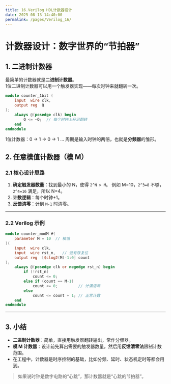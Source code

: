 ```yaml
---
title: 16.Verilog HDL计数器设计
date: 2025-08-13 14:40:00
permalink: /pages/Verilog_16/
---
```


# **计数器设计：数字世界的“节拍器”**

## **1. 二进制计数器**

最简单的计数器就是**二进制计数器**。  
1位二进制计数器可以用一个触发器实现——每次时钟来就翻转一次。

```verilog
module counter_1bit (
    input  wire clk,
    output reg  Q
);
    always @(posedge clk) begin
        Q <= ~Q;  // 每个时钟上升沿翻转
    end
endmodule
```

1位计数器：0 → 1 → 0 → 1 … 周期是输入时钟的两倍，也就是**分频器**的雏形。

## **2. 任意模值计数器（模 M）**

### **2.1 核心设计思路**

1. **确定触发器数量**：找到最小的 N，使得 `2^N > M`。
    例如 M=10，`2^3=8` 不够，`2^4=16` 满足，所以 N=4。
2. **计数逻辑**：每个时钟+1。
3. **反馈清零**：计到 `M-1` 时清零。

------

### **2.2 Verilog 示例**

```verilog
module counter_modM #(
    parameter M = 10  // 模值
)(
    input  wire clk,
    input  wire rst_n,   // 低有效复位
    output reg  [$clog2(M)-1:0] count
);
    always @(posedge clk or negedge rst_n) begin
        if (!rst_n)
            count <= 0;
        else if (count == M-1)
            count <= 0;         // 计满清零
        else
            count <= count + 1; // 正常计数
    end
endmodule
```

------

## **3. 小结**

- **二进制计数器**：简单，直接用触发器翻转输出，常作分频器。
- **模 M 计数器**：设计前先算出需要的触发器数量，然后用**反馈清零法**限制计数范围。
- 在工程中，计数器是时序控制的基础，比如分频、延时、状态机定时等都会用到。

> 如果说时钟是数字电路的“心跳”，那计数器就是“心跳的节拍器”。
